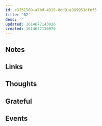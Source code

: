 ```yaml
---
id: e3f51560-a7bd-4915-8dd9-e889951dfef5
title: '02'
desc: ''
updated: 1614677143026
created: 1614677130979
---
```


## Notes

## Links

## Thoughts

## Grateful

## Events
